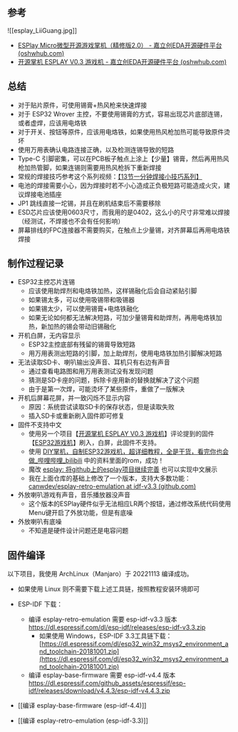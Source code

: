## 参考

![[esplay_LiiGuang.jpg]]

- [ESPlay Micro微型开源游戏掌机（精修版2.0） - 嘉立创EDA开源硬件平台 (oshwhub.com)](https://oshwhub.com/LiiGuang/esplay-micro-V2#P6)
- [开源掌机 ESPLAY V0.3 游戏机 - 嘉立创EDA开源硬件平台 (oshwhub.com)](https://oshwhub.com/zxp1107/esplay_copy_copy_copy#P6)

## 总结

- 对于贴片原件，可使用锡膏+热风枪来快速焊接
- 对于 ESP32 Wrover 主控，不要使用锡膏的方式，容易出现芯片底部连锡，或者虚焊，应该用电烙铁
- 对于开关、按钮等原件，应该用电烙铁，如果使用热风枪加热可能导致原件烫坏
- 使用万用表确认电路连接正确，以及检测连锡导致的短路
- Type-C 引脚密集，可以在PCB板子触点上涂上【少量】锡膏，然后再用热风枪加热管脚，如果连锡则需要用热风枪拆下重新焊接
- 常规的焊接技巧参考这个系列视频：[【13节一分钟焊接小技巧系列】](https://www.bilibili.com/video/BV1wJ411B73v)
- 电池的焊接需要小心，因为焊接时若不小心造成正负极短路可能造成火灾，建议焊接电池插座
- JP1 跳线直接一坨锡，并且在刷机结束后不需要移除
- ESD芯片应该使用0603尺寸，而我用的是0402，这么小的尺寸非常难以焊接（经测试，不焊接也不会有任何影响）
- 屏幕排线的FPC连接器不需要购买，在触点上少量锡，对齐屏幕后再用电烙铁焊接

## 制作过程记录

- ESP32主控芯片连锡
	- 应该使用助焊剂和电烙铁加热，这样锡融化后会自动紧贴引脚
	- 如果锡太多，可以使用吸锡带和吸锡器
	- 如果锡太少，可以使用锡膏+电烙铁融化
	- 如果无论如何都无法解决短路，可加少量锡膏和助焊剂，再用电烙铁加热，新加热的锡会带动旧锡融化
- 开机白屏，无内容显示
	- ESP32主控底部有残留的锡膏导致短路
	- 用万用表测出短路的引脚，加上助焊剂，使用电烙铁加热引脚解决短路
- 无法读取SD卡、喇叭输出没声音、耳机只有右边有声音
	- 通过查看电路图和用万用表测试没有发现问题
	- 猜测是SD卡座的问题，拆除卡座用新的替换就解决了这个问题
	- 由于是第一次焊，可能烫坏了某些原件，重做了一版解决
- 开机后屏幕花屏，并一致闪烁不显示内容
	- 原因：系统尝试读取SD卡的保存状态，但是读取失败
	- 插入SD卡或重新刷入固件即可修复
- 固件不支持中文
	- 使用另一个项目【[开源掌机 ESPLAY V0.3 游戏机](https://oshwhub.com/zxp1107/esplay_copy_copy_copy)】评论提到的固件【[ESP32游戏机](https://oshwhub.com/ywqprogram/esp32_game_copy)】刷入，白屏，此固件不支持。
	- 使用 [DIY掌机，自制ESP32游戏机，超详细教程，全是干货，看完你也会做_哔哩哔哩_bilibili](https://www.bilibili.com/video/BV1H3411T7x5/) 中的资料里面的rom，成功！
	- 魔改 [esplay: 将github上的esplay项目继续完善](https://gitee.com/yvany/esplay/tree/master) 也可以实现中文展示
	- 我在上面仓库的基础上修改了一个版本，支持大多数功能：[canwdev/esplay-retro-emulation at idf-v3.3 (github.com)](https://github.com/canwdev/esplay-retro-emulation/tree/idf-v3.3)
- 外放喇叭游戏有声音，音乐播放器没声音
	- 这个版本的ESPlay硬件似乎无法相应LR两个按钮，通过修改系统代码使用Menu键开启了外放功能，但是有底噪
- 外放喇叭有底噪
	- 不知道是硬件设计问题还是电容问题

## 固件编译

以下项目，我使用 ArchLinux（Manjaro）于 20221113 编译成功。

- 如果使用 Linux 则不需要下载上述工具链，按照教程安装环境即可
- ESP-IDF 下载：
	- 编译 esplay-retro-emulation 需要 esp-idf-v3.3 版本 https://dl.espressif.com/dl/esp-idf/releases/esp-idf-v3.3.zip
		- 如果使用 Windows，ESP-IDF 3.3工具链下载： [https://dl.espressif.com/dl/esp32_win32_msys2_environment_and_toolchain-20181001.zip](https://dl.espressif.com/dl/esp32_win32_msys2_environment_and_toolchain-20181001.zip)
	- 编译 esplay-base-firmware 需要 esp-idf-v4.4 版本 https://dl.espressif.com/github_assets/espressif/esp-idf/releases/download/v4.4.3/esp-idf-v4.4.3.zip

- [[编译 esplay-base-firmware (esp-idf-4.4)]]
- [[编译 esplay-retro-emulation (esp-idf-3.3)]]
